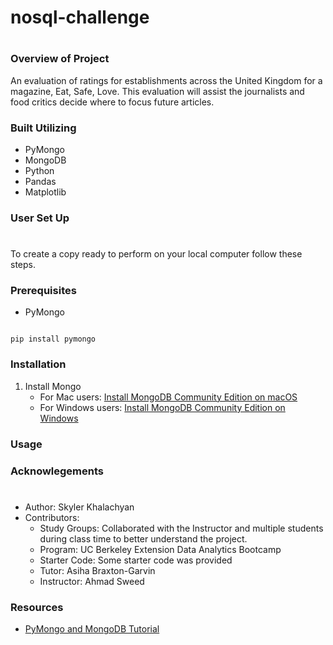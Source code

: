 # nosql-challenge
#

### Overview of Project
An evaluation of ratings for establishments across the United Kingdom for a magazine, Eat, Safe, Love. This evaluation will assist the journalists and food critics decide where to focus future articles. 
### Built Utilizing
* PyMongo 
* MongoDB
* Python
* Pandas
* Matplotlib

### User Set Up 
#
To create a copy ready to perform on your local computer follow these steps.
### Prerequisites

* PyMongo

```

pip install pymongo

```

### Installation
1. Install Mongo
    * For Mac users:
    [Install MongoDB Community Edition on macOS](https://www.mongodb.com/docs/v6.0/tutorial/install-mongodb-on-os-x/)
    * For Windows users:
    [Install MongoDB Community Edition on Windows](https://www.mongodb.com/docs/manual/tutorial/install-mongodb-on-windows/)

### Usage

### Acknowlegements
#
* Author: Skyler Khalachyan
* Contributors:
     - Study Groups: Collaborated with the Instructor and multiple students during class time to better understand the project.
     - Program: UC Berkeley Extension Data Analytics Bootcamp 
     - Starter Code:  Some starter code was provided
     - Tutor: Asiha Braxton-Garvin
     - Instructor: Ahmad Sweed
### Resources 
* [PyMongo and MongoDB Tutorial](https://api.mongodb.com/python/3.3.1/tutorial.html)
